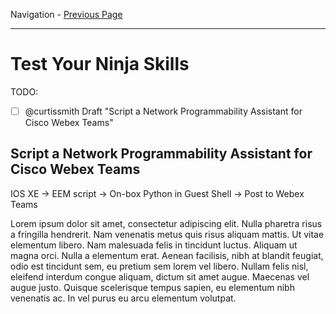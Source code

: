 Navigation - [Previous Page](LTRDEV-1100-Guide-03f.md)

---

# Test Your Ninja Skills

TODO:

- [ ] @curtissmith Draft "Script a Network Programmability Assistant for Cisco Webex Teams"

## Script a Network Programmability Assistant for Cisco Webex Teams

IOS XE -> EEM script -> On-box Python in Guest Shell -> Post to Webex Teams

Lorem ipsum dolor sit amet, consectetur adipiscing elit. Nulla pharetra risus a fringilla hendrerit. Nam venenatis 
metus quis risus aliquam mattis. Ut vitae elementum libero. Nam malesuada felis in tincidunt luctus. Aliquam ut magna
orci. Nulla a elementum erat. Aenean facilisis, nibh at blandit feugiat, odio est tincidunt sem, eu pretium sem 
lorem vel libero. Nullam felis nisl, eleifend interdum congue aliquam, dictum sit amet augue. Maecenas vel augue 
justo. Quisque scelerisque tempus sapien, eu elementum nibh venenatis ac. In vel purus eu arcu elementum volutpat.
